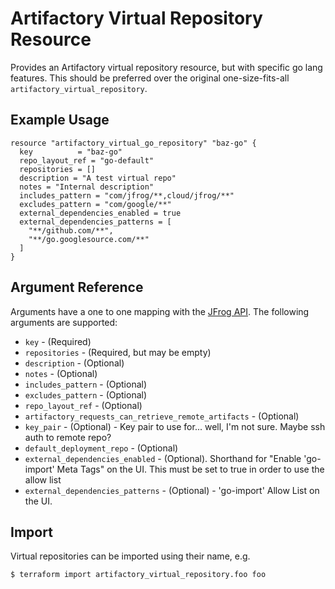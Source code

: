 # Artifactory Virtual Repository Resource

Provides an Artifactory virtual repository resource, but with specific go lang features. This should be preferred over the original
one-size-fits-all `artifactory_virtual_repository`. 

## Example Usage

```hcl
resource "artifactory_virtual_go_repository" "baz-go" {
  key          = "baz-go"
  repo_layout_ref = "go-default"
  repositories = []
  description = "A test virtual repo"
  notes = "Internal description"
  includes_pattern = "com/jfrog/**,cloud/jfrog/**"
  excludes_pattern = "com/google/**"
  external_dependencies_enabled = true
  external_dependencies_patterns = [
    "**/github.com/**",
    "**/go.googlesource.com/**"
  ]
}
```

## Argument Reference

Arguments have a one to one mapping with the [JFrog API](https://www.jfrog.com/confluence/display/RTF/Repository+Configuration+JSON). The following arguments are supported:

* `key` - (Required)
* `repositories` - (Required, but may be empty)
* `description` - (Optional)
* `notes` - (Optional)
* `includes_pattern` - (Optional)
* `excludes_pattern` - (Optional)
* `repo_layout_ref` - (Optional)
* `artifactory_requests_can_retrieve_remote_artifacts` - (Optional)
* `key_pair` - (Optional) - Key pair to use for... well, I'm not sure. Maybe ssh auth to remote repo?
* `default_deployment_repo` - (Optional)
* `external_dependencies_enabled` - (Optional). Shorthand for "Enable 'go-import' Meta Tags" on the UI. This must be set to true in order to use the allow list
* `external_dependencies_patterns` - (Optional) - 'go-import' Allow List on the UI.

## Import

Virtual repositories can be imported using their name, e.g.

```
$ terraform import artifactory_virtual_repository.foo foo
```
